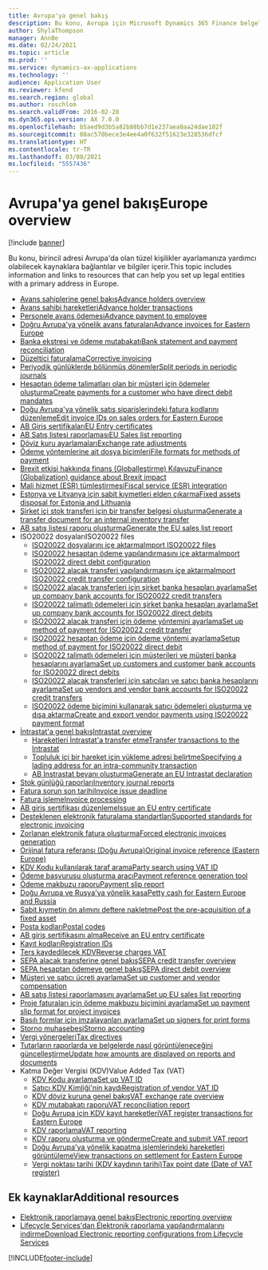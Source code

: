 ```yaml
---
title: Avrupa'ya genel bakış
description: Bu konu, Avrupa için Microsoft Dynamics 365 Finance belgelendirme kaynaklarına bağlantılar sağlar.
author: ShylaThompson
manager: AnnBe
ms.date: 02/24/2021
ms.topic: article
ms.prod: ''
ms.service: dynamics-ax-applications
ms.technology: ''
audience: Application User
ms.reviewer: kfend
ms.search.region: global
ms.author: roschlom
ms.search.validFrom: 2016-02-28
ms.dyn365.ops.version: AX 7.0.0
ms.openlocfilehash: b5aed9d3b5a82b88bb7d1e237aea0aa24dae102f
ms.sourcegitcommit: 08ac570bece3e4ee4a0f632f51623e328536dfcf
ms.translationtype: HT
ms.contentlocale: tr-TR
ms.lasthandoff: 03/08/2021
ms.locfileid: "5557436"
---
```

# <a name="europe-overview"></a><span data-ttu-id="a3ecc-103">Avrupa'ya genel bakış</span><span class="sxs-lookup"><span data-stu-id="a3ecc-103">Europe overview</span></span>

[!include [banner](../includes/banner.md)]

<span data-ttu-id="a3ecc-104">Bu konu, birincil adresi Avrupa'da olan tüzel kişilikler ayarlamanıza yardımcı olabilecek kaynaklara bağlantılar ve bilgiler içerir.</span><span class="sxs-lookup"><span data-stu-id="a3ecc-104">This topic includes information and links to resources that can help you set up legal entities with a primary address in Europe.</span></span> 

- [<span data-ttu-id="a3ecc-105">Avans sahiplerine genel bakış</span><span class="sxs-lookup"><span data-stu-id="a3ecc-105">Advance holders overview</span></span>](emea-advance-holders.md)
 - [<span data-ttu-id="a3ecc-106">Avans sahibi hareketleri</span><span class="sxs-lookup"><span data-stu-id="a3ecc-106">Advance holder transactions</span></span>](emea-advance-holders-transactions.md)
 - [<span data-ttu-id="a3ecc-107">Personele avans ödemesi</span><span class="sxs-lookup"><span data-stu-id="a3ecc-107">Advance payment to employee</span></span>](tasks/advance-payment-employee.md)
- [<span data-ttu-id="a3ecc-108">Doğru Avrupa'ya yönelik avans faturaları</span><span class="sxs-lookup"><span data-stu-id="a3ecc-108">Advance invoices for Eastern Europe</span></span>](emea-advance-invoice.md)
- [<span data-ttu-id="a3ecc-109">Banka ekstresi ve ödeme mutabakatı</span><span class="sxs-lookup"><span data-stu-id="a3ecc-109">Bank statement and payment reconciliation</span></span>](emea-bank-reconciliation.md)
- [<span data-ttu-id="a3ecc-110">Düzeltici faturalama</span><span class="sxs-lookup"><span data-stu-id="a3ecc-110">Corrective invoicing</span></span>](emea-corrective-invoice.md)
- [<span data-ttu-id="a3ecc-111">Periyodik günlüklerde bölünmüş dönemler</span><span class="sxs-lookup"><span data-stu-id="a3ecc-111">Split periods in periodic journals</span></span>](emea-create-post-periodic-journals.md)
- [<span data-ttu-id="a3ecc-112">Hesaptan ödeme talimatları olan bir müşteri için ödemeler oluşturma</span><span class="sxs-lookup"><span data-stu-id="a3ecc-112">Create payments for a customer who have direct debit mandates</span></span>](tasks/create-payments-customers-who-have-direct-debit-mandates.md)
- [<span data-ttu-id="a3ecc-113">Doğu Avrupa'ya yönelik satış siparişlerindeki fatura kodlarını düzenleme</span><span class="sxs-lookup"><span data-stu-id="a3ecc-113">Edit invoice IDs on sales orders for Eastern Europe</span></span>](emea-edit-invoice-id-sales-orders.md)
- [<span data-ttu-id="a3ecc-114">AB Giriş sertifikaları</span><span class="sxs-lookup"><span data-stu-id="a3ecc-114">EU Entry certificates</span></span>](emea-entry-certificates.md)
- [<span data-ttu-id="a3ecc-115">AB Satış listesi raporlaması</span><span class="sxs-lookup"><span data-stu-id="a3ecc-115">EU Sales list reporting</span></span>](emea-eu-sales-list.md)
- [<span data-ttu-id="a3ecc-116">Döviz kuru ayarlamaları</span><span class="sxs-lookup"><span data-stu-id="a3ecc-116">Exchange rate adjustments</span></span>](emea-exchange-rate-adjustments.md)
- [<span data-ttu-id="a3ecc-117">Ödeme yöntemlerine ait dosya biçimleri</span><span class="sxs-lookup"><span data-stu-id="a3ecc-117">File formats for methods of payment</span></span>](emea-select-file-formats-for-the-method-of-payments.md)
- [<span data-ttu-id="a3ecc-118">Brexit etkisi hakkında finans (Globalleştirme) Kılavuzu</span><span class="sxs-lookup"><span data-stu-id="a3ecc-118">Finance (Globalization) guidance about Brexit impact</span></span>](https://businesscenter.mbs.microsoft.com/#contentdetail/GuidanceBrexitImpact)
- [<span data-ttu-id="a3ecc-119">Mali hizmet (ESR) tümleştirmesi</span><span class="sxs-lookup"><span data-stu-id="a3ecc-119">Fiscal service (ESR) integration</span></span>](emea-fiscal-service-integration.md)
- [<span data-ttu-id="a3ecc-120">Estonya ve Litvanya için sabit kıymetleri elden çıkarma</span><span class="sxs-lookup"><span data-stu-id="a3ecc-120">Fixed assets disposal for Estonia and Lithuania</span></span>](emea-credit-note-reverse-fixed-asset-sale.md)
- [<span data-ttu-id="a3ecc-121">Şirket içi stok transferi için bir transfer belgesi oluşturma</span><span class="sxs-lookup"><span data-stu-id="a3ecc-121">Generate a transfer document for an internal inventory transfer</span></span>](tasks/transfer-document-internal-inventory-transfer.md)
- [<span data-ttu-id="a3ecc-122">AB satış listesi raporu oluşturma</span><span class="sxs-lookup"><span data-stu-id="a3ecc-122">Generate the EU sales list report</span></span>](tasks/eur-00011-eu-sales-list-report.md)
- <span data-ttu-id="a3ecc-123">ISO20022 dosyaları</span><span class="sxs-lookup"><span data-stu-id="a3ecc-123">ISO20022 files</span></span>
  - [<span data-ttu-id="a3ecc-124">ISO20022 dosyalarını içe aktarma</span><span class="sxs-lookup"><span data-stu-id="a3ecc-124">Import ISO20022 files</span></span>](emea-ISO20022-file-formats.md)
  - [<span data-ttu-id="a3ecc-125">ISO20022 hesaptan ödeme yapılandırmasını içe aktarma</span><span class="sxs-lookup"><span data-stu-id="a3ecc-125">Import ISO20022 direct debit configuration</span></span>](tasks/import-iso20022-direct-debit-configuration.md)
  - [<span data-ttu-id="a3ecc-126">ISO20022 alacak transferi yapılandırmasını içe aktarma</span><span class="sxs-lookup"><span data-stu-id="a3ecc-126">Import ISO20022 credit transfer configuration</span></span>](tasks/import-iso20022-credit-transfer-configuration.md)
  - [<span data-ttu-id="a3ecc-127">ISO20022 alacak transferleri için şirket banka hesapları ayarlama</span><span class="sxs-lookup"><span data-stu-id="a3ecc-127">Set up company bank accounts for ISO20022 credit transfers</span></span>](tasks/set-up-company-bank-accounts-iso20022-credit-transfers.md)
  - [<span data-ttu-id="a3ecc-128">ISO20022 talimatlı ödemeleri için şirket banka hesapları ayarlama</span><span class="sxs-lookup"><span data-stu-id="a3ecc-128">Set up company bank accounts for ISO20022 direct debits</span></span>](tasks/set-up-company-bank-accounts-iso20022-direct-debits.md)
  - [<span data-ttu-id="a3ecc-129">ISO20022 alacak transferi için ödeme yöntemini ayarlama</span><span class="sxs-lookup"><span data-stu-id="a3ecc-129">Set up method of payment for ISO20022 credit transfer</span></span>](tasks/set-up-method-payment-iso20022-credit-transfer.md)
  - [<span data-ttu-id="a3ecc-130">ISO20022 hesaptan ödeme için ödeme yöntemi ayarlama</span><span class="sxs-lookup"><span data-stu-id="a3ecc-130">Setup method of payment for ISO20022 direct debit</span></span>](tasks/setup-method-payment-iso20022-direct-debit.md)
  - [<span data-ttu-id="a3ecc-131">ISO20022 talimatlı ödemeleri için müşterileri ve müşteri banka hesaplarını ayarlama</span><span class="sxs-lookup"><span data-stu-id="a3ecc-131">Set up customers and customer bank accounts for ISO20022 direct debits</span></span>](tasks/set-up-bank-accounts-iso20022-direct-debits.md)
  - [<span data-ttu-id="a3ecc-132">ISO20022 alacak transferleri için satıcıları ve satıcı banka hesaplarını ayarlama</span><span class="sxs-lookup"><span data-stu-id="a3ecc-132">Set up vendors and vendor bank accounts for ISO20022 credit transfers</span></span>](tasks/set-up-vendor-iso20022-credit-transfers.md)
  - [<span data-ttu-id="a3ecc-133">ISO20022 ödeme biçimini kullanarak satıcı ödemeleri oluşturma ve dışa aktarma</span><span class="sxs-lookup"><span data-stu-id="a3ecc-133">Create and export vendor payments using ISO20022 payment format</span></span>](tasks/create-export-vendor-payments-iso20022-payment-format.md)
- [<span data-ttu-id="a3ecc-134">İntrastat'a genel bakış</span><span class="sxs-lookup"><span data-stu-id="a3ecc-134">Intrastat overview</span></span>](emea-intrastat.md)
  - [<span data-ttu-id="a3ecc-135">Hareketleri İntrastat'a transfer etme</span><span class="sxs-lookup"><span data-stu-id="a3ecc-135">Transfer transactions to the Intrastat</span></span>](tasks/transfer-transactions-intrastat.md)
  - [<span data-ttu-id="a3ecc-136">Topluluk içi bir hareket için yükleme adresi belirtme</span><span class="sxs-lookup"><span data-stu-id="a3ecc-136">Specifying a lading address for an intra-community transaction</span></span>](tasks/eur-00002-specify-lading-address-intra-community.md)
  - [<span data-ttu-id="a3ecc-137">AB İnstrastat beyanı oluşturma</span><span class="sxs-lookup"><span data-stu-id="a3ecc-137">Generate an EU Intrastat declaration</span></span>](tasks/eur-00002-eu-intrastat-declaration.md)
- [<span data-ttu-id="a3ecc-138">Stok günlüğü raporları</span><span class="sxs-lookup"><span data-stu-id="a3ecc-138">Inventory journal reports</span></span>](emea-set-up-report-inventory-journal-names.md)
- [<span data-ttu-id="a3ecc-139">Fatura sorun son tarihi</span><span class="sxs-lookup"><span data-stu-id="a3ecc-139">Invoice issue deadline</span></span>](emea-invoice-issue-deadline.md)
- [<span data-ttu-id="a3ecc-140">Fatura işleme</span><span class="sxs-lookup"><span data-stu-id="a3ecc-140">Invoice processing</span></span>](emea-invoice-processing.md)
- [<span data-ttu-id="a3ecc-141">AB giriş sertifikası düzenleme</span><span class="sxs-lookup"><span data-stu-id="a3ecc-141">Issue an EU entry certificate</span></span>](tasks/eur-00012-issue-eu-entry-certificate.md)
- [<span data-ttu-id="a3ecc-142">Desteklenen elektronik faturalama standartları</span><span class="sxs-lookup"><span data-stu-id="a3ecc-142">Supported standards for electronic invoicing</span></span>](emea-oioubl-standards-electronic-invoicing.md)
- [<span data-ttu-id="a3ecc-143">Zorlanan elektronik fatura oluşturma</span><span class="sxs-lookup"><span data-stu-id="a3ecc-143">Forced electronic invoices generation</span></span>](emea-eur-forced-einvoices.md)
- [<span data-ttu-id="a3ecc-144">Orijinal fatura referansı (Doğu Avrupa)</span><span class="sxs-lookup"><span data-stu-id="a3ecc-144">Original invoice reference (Eastern Europe)</span></span>](tasks/ee-00004-original-invoice-reference.md)
- [<span data-ttu-id="a3ecc-145">KDV Kodu kullanılarak taraf arama</span><span class="sxs-lookup"><span data-stu-id="a3ecc-145">Party search using VAT ID</span></span>](tasks/eur-00015-party-search-vat-id.md)
- [<span data-ttu-id="a3ecc-146">Ödeme başvurusu oluşturma aracı</span><span class="sxs-lookup"><span data-stu-id="a3ecc-146">Payment reference generation tool</span></span>](tasks/ee-00015-payment-reference-generation-tool.md)
- [<span data-ttu-id="a3ecc-147">Ödeme makbuzu raporu</span><span class="sxs-lookup"><span data-stu-id="a3ecc-147">Payment slip report</span></span>](emea-eur-payment-slip-report-giro.md)
- [<span data-ttu-id="a3ecc-148">Doğu Avrupa ve Rusya'ya yönelik kasa</span><span class="sxs-lookup"><span data-stu-id="a3ecc-148">Petty cash for Eastern Europe and Russia</span></span>](emea-petty-cash.md)
- [<span data-ttu-id="a3ecc-149">Sabit kıymetin ön alımını deftere nakletme</span><span class="sxs-lookup"><span data-stu-id="a3ecc-149">Post the pre-acquisition of a fixed asset</span></span>](emea-pre-acquisition-acquisition-fixed-asset.md)
- [<span data-ttu-id="a3ecc-150">Posta kodları</span><span class="sxs-lookup"><span data-stu-id="a3ecc-150">Postal codes</span></span>](emea-import-create-postal-codes-manually.md)
- [<span data-ttu-id="a3ecc-151">AB giriş sertifikasını alma</span><span class="sxs-lookup"><span data-stu-id="a3ecc-151">Receive an EU entry certificate</span></span>](tasks/eur-00012-receive-eu-entry-certificate.md)
- [<span data-ttu-id="a3ecc-152">Kayıt kodları</span><span class="sxs-lookup"><span data-stu-id="a3ecc-152">Registration IDs</span></span>](emea-registration-ids.md)
- [<span data-ttu-id="a3ecc-153">Ters kaydedilecek KDV</span><span class="sxs-lookup"><span data-stu-id="a3ecc-153">Reverse charges VAT</span></span>](emea-reverse-charge.md)
- [<span data-ttu-id="a3ecc-154">SEPA alacak transferine genel bakış</span><span class="sxs-lookup"><span data-stu-id="a3ecc-154">SEPA credit transfer overview</span></span>](../accounts-payable/sepa-credit-transfer.md)
- [<span data-ttu-id="a3ecc-155">SEPA hesaptan ödemeye genel bakış</span><span class="sxs-lookup"><span data-stu-id="a3ecc-155">SEPA direct debit overview</span></span>](../accounts-receivable/sepa-direct-debit-overview.md)
- [<span data-ttu-id="a3ecc-156">Müşteri ve satıcı ücreti ayarlama</span><span class="sxs-lookup"><span data-stu-id="a3ecc-156">Set up customer and vendor compensation</span></span>](emea-compensation-customer-vendor-transactions.md)
- [<span data-ttu-id="a3ecc-157">AB satış listesi raporlamasını ayarlama</span><span class="sxs-lookup"><span data-stu-id="a3ecc-157">Set up EU sales list reporting</span></span>](tasks/eur-00011-eu-sales-list-reporting.md)
- [<span data-ttu-id="a3ecc-158">Proje faturaları için ödeme makbuzu biçimini ayarlama</span><span class="sxs-lookup"><span data-stu-id="a3ecc-158">Set up payment slip format for project invoices</span></span>](tasks/set-up-payment-slip-format-project-invoices.md)
- [<span data-ttu-id="a3ecc-159">Basılı formlar için imzalayanları ayarlama</span><span class="sxs-lookup"><span data-stu-id="a3ecc-159">Set up signers for print forms</span></span>](emea-set-up-signers-for-printing-forms.md)
- [<span data-ttu-id="a3ecc-160">Storno muhasebesi</span><span class="sxs-lookup"><span data-stu-id="a3ecc-160">Storno accounting</span></span>](emea-storno.md)
- [<span data-ttu-id="a3ecc-161">Vergi yönergeleri</span><span class="sxs-lookup"><span data-stu-id="a3ecc-161">Tax directives</span></span>](emea-tax-directives.md)
- [<span data-ttu-id="a3ecc-162">Tutarların raporlarda ve belgelerde nasıl görüntüleneceğini güncelleştirme</span><span class="sxs-lookup"><span data-stu-id="a3ecc-162">Update how amounts are displayed on reports and documents</span></span>](emea-amount-printing-forms.md)
- <span data-ttu-id="a3ecc-163">Katma Değer Vergisi (KDV)</span><span class="sxs-lookup"><span data-stu-id="a3ecc-163">Value Added Tax (VAT)</span></span>
  - [<span data-ttu-id="a3ecc-164">KDV Kodu ayarlama</span><span class="sxs-lookup"><span data-stu-id="a3ecc-164">Set up VAT ID</span></span>](tasks/eur-00015-vat-id.md)
  - [<span data-ttu-id="a3ecc-165">Satıcı KDV Kimliği'nin kaydı</span><span class="sxs-lookup"><span data-stu-id="a3ecc-165">Registration of vendor VAT ID</span></span>](tasks/eur-00015-registration-vendor-vat-id.md)
  - [<span data-ttu-id="a3ecc-166">KDV döviz kuruna genel bakış</span><span class="sxs-lookup"><span data-stu-id="a3ecc-166">VAT exchange rate overview</span></span>](emea-vat-exchange-rate.md)
  - [<span data-ttu-id="a3ecc-167">KDV mutabakatı raporu</span><span class="sxs-lookup"><span data-stu-id="a3ecc-167">VAT reconciliation report</span></span>](tasks/eur-00018-vat-reconciliation-report.md)
  - [<span data-ttu-id="a3ecc-168">Doğu Avrupa için KDV kayıt hareketleri</span><span class="sxs-lookup"><span data-stu-id="a3ecc-168">VAT register transactions for Eastern Europe</span></span>](emea-vat-register-transactions.md)
  - [<span data-ttu-id="a3ecc-169">KDV raporlama</span><span class="sxs-lookup"><span data-stu-id="a3ecc-169">VAT reporting</span></span>](emea-vat-reporting.md)
  - [<span data-ttu-id="a3ecc-170">KDV raporu oluşturma ve gönderme</span><span class="sxs-lookup"><span data-stu-id="a3ecc-170">Create and submit VAT report</span></span>](tasks/create-submit-vat-report.md)
  - [<span data-ttu-id="a3ecc-171">Doğu Avrupa'ya yönelik kapatma işlemlerindeki hareketleri görüntüleme</span><span class="sxs-lookup"><span data-stu-id="a3ecc-171">View transactions on settlement for Eastern Europe</span></span>](emea-transactions-settlement-form.md)
  - [<span data-ttu-id="a3ecc-172">Vergi noktası tarihi (KDV kaydının tarihi)</span><span class="sxs-lookup"><span data-stu-id="a3ecc-172">Tax point date (Date of VAT register)</span></span>](emea-tax-point-date.md)

## <a name="additional-resources"></a><span data-ttu-id="a3ecc-173">Ek kaynaklar</span><span class="sxs-lookup"><span data-stu-id="a3ecc-173">Additional resources</span></span>

- [<span data-ttu-id="a3ecc-174">Elektronik raporlamaya genel bakış</span><span class="sxs-lookup"><span data-stu-id="a3ecc-174">Electronic reporting overview</span></span>](../../dev-itpro/analytics/general-electronic-reporting.md)
- [<span data-ttu-id="a3ecc-175">Lifecycle Services'dan Elektronik raporlama yapılandırmalarını indirme</span><span class="sxs-lookup"><span data-stu-id="a3ecc-175">Download Electronic reporting configurations from Lifecycle Services</span></span>](../../dev-itpro/analytics/download-electronic-reporting-configuration-lcs.md)


[!INCLUDE[footer-include](../../includes/footer-banner.md)]

